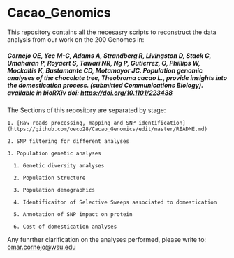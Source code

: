 # Cacao_Genomics
This repository contains all the necesasry scripts to reconstruct the data analysis from our work on the 200 Genomes in:

##### Cornejo OE, Yee M-C, Adams A, Strandberg R, Livingston D, Stack C, Umaharan P, Royaert S, Tawari NR, Ng P, Gutierrez, O, Phillips W, Mockaitis K, Bustamante CD, Motamayor JC. Population genomic analyses of the chocolate tree, Theobroma cacao L., provide insights into the domestication process. (submitted Communications Biology). available in bioRXiv doi: https://doi.org/10.1101/223438

The Sections of this repository are separated by stage: 

    1. [Raw reads processing, mapping and SNP identification](https://github.com/oeco28/Cacao_Genomics/edit/master/README.md)
    
    2. SNP filtering for different analyses
    
    3. Population genetic analyses
    
      1. Genetic diversity analyses
      
      2. Population Structure
      
      3. Population demographics
      
      4. Identificaiton of Selective Sweeps associated to domestication
      
      5. Annotation of SNP impact on protein
      
      6. Cost of domestication analyses
      

Any funrther clarification on the analyses performed, please write to: omar.cornejo@wsu.edu
